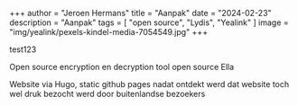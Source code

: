 +++
author = "Jeroen Hermans"
title = "Aanpak"
date = "2024-02-23"
description = "Aanpak"
tags = [
    "open source", "Lydis", "Yealink"
]
image = "img/yealink/pexels-kindel-media-7054549.jpg"
+++

test123
<!--more-->
Open source encryption en decryption tool
open source Ella

Website via Hugo, static
github pages
nadat ontdekt werd dat website toch wel druk bezocht werd door buitenlandse bezoekers

